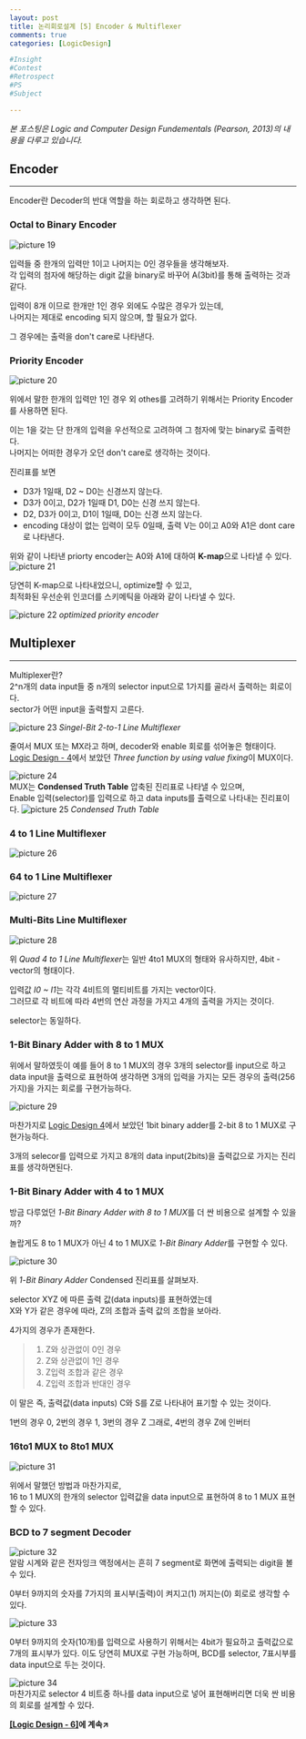 ```yaml
---
layout: post
title: 논리회로설계 [5] Encoder & Multiflexer
comments: true
categories: [LogicDesign]

#Insight
#Contest
#Retrospect
#PS
#Subject

---
```


*본 포스팅은 Logic and Computer Design Fundementals (Pearson, 2013)의 내용을 다루고 있습니다.*

Encoder
---
---
Encoder란 Decoder의 반대 역할을 하는 회로하고 생각하면 된다.

### Octal to Binary Encoder

![picture 19](../images/2ab872c30f4c6419d9db23ef0ad4f6af21a7000e17b284b0d715c8c5d823a20d.png)  

입력들 중 한개의 입력만 1이고 나머지는 0인 경우들을 생각해보자.  
각 입력의 첨자에 해당하는 digit 값을 binary로 바꾸어 A(3bit)를 통해 출력하는 것과 같다.

입력이 8개 이므로 한개만 1인 경우 외에도 수많은 경우가 있는데,  
나머지는 제대로 encoding 되지 않으며, 할 필요가 없다.

그 경우에는 출력을 don't care로 나타낸다.

### Priority Encoder

![picture 20](../images/03543c2fa6eed6d0931dfd507c914eb8d15901e9ba9aa4ba5cffc945dcee150c.png)  

위에서 말한 한개의 입력만 1인 경우 외 othes를 고려하기 위해서는 Priority Encoder를 사용하면 된다.

이는 1을 갖는 단 한개의 입력을 우선적으로 고려하여 그 첨자에 맞는 binary로 출력한다.  
나머지는 어떠한 경우가 오던 don't care로 생각하는 것이다.

진리표를 보면
- D3가 1일때, D2 ~ D0는 신경쓰지 않는다.
- D3가 0이고, D2가 1일때 D1, D0는 신경 쓰지 않는다.
- D2, D3가 0이고, D1이 1일때, D0는 신경 쓰지 않는다.
- encoding 대상이 없는 입력이 모두 0일때, 출력 V는 0이고 A0와 A1은 dont care로 나타낸다.

위와 같이 나타낸 priorty encoder는 A0와 A1에 대하여 **K-map**으로 나타낼 수 있다.
![picture 21](../images/1ba532414d82e1da21280ee2d205e409506deccdf13d983b8b717edf7b31b16a.png)  

당연히 K-map으로 나타내었으니, optimize할 수 있고,    
최적화된 우선순위 인코더를 스키메틱을 아래와 같이 나타낼 수 있다.

![picture 22](../images/ca109909cdf3bf69b19c6386ea9ff543bc2a6d97130af8f435d50e74ae303616.png)
*optimized priority encoder*


Multiplexer
---
---
Multiplexer란?  
2^n개의 data input들 중 n개의 selector input으로 1가지를 골라서 출력하는 회로이다.  
sector가 어떤 input을 출력할지 고른다.

![picture 23](../images/62917a9fb57e3dfcad4c49a29b9c500982a87720e7f059d7d10c406713d8739a.png)
*Singel-Bit 2-to-1 Line Multiflexer*

줄여서 MUX 또는 MX라고 하며, decoder와 enable 회로를 섞어놓은 형태이다.  
[Logic Design - 4](../2021-04/logicdesign4)에서 보았던 *Three function by using value fixing*이 MUX이다.

![picture 24](../images/7beef1794f8a366f378b82fbef20514a73ca753f34ede7215f7aa0ef6a0a243d.png)  
MUX는 **Condensed Truth Table** 압축된 진리표로 나타낼 수 있으며,  
Enable 입력(selector)를 입력으로 하고 data inputs를 출력으로 나타내는 진리표이다.
![picture 25](../images/e82f6b1d5a1b8cf07555546b72fad3463993409e0c5225103d12ab532878f052.png)
*Condensed Truth Table* 

### 4 to 1 Line Multiflexer

![picture 26](../images/d05060810154d1b07c9c341b704276113b555ae56f417665278831bb37fae8bc.png)  

### 64 to 1 Line Multiflexer

![picture 27](../images/a2efb32a787d9de4faf503281a9b0ac56bdaac3307d23b5d558fb8bb07172775.png)  

### Multi-Bits Line Multiflexer

![picture 28](../images/d905dc6e2370c07ea412eaf4b343fd557160fada9ecdf2e41f8c7eac4dd0de76.png)  

위 *Quad 4 to 1 Line Multiflexer*는 일반 4to1 MUX의 형태와 유사하지만,
4bit - vector의 형태이다.

입력값 *I0 ~ I1*는 각각 4비트의 멀티비트를 가지는 vector이다.  
그러므로 각 비트에 따라 4번의 연산 과정을 가지고 4개의 출력을 가지는 것이다.

selector는 동일하다.

### 1-Bit Binary Adder with 8 to 1 MUX

위에서 말하였듯이 예를 들어 8 to 1 MUX의 경우 3개의 selector를 input으로 하고   
data input을 출력으로 표현하여 생각하면 3개의 입력을 가지는 모든 경우의 출력(256가지)을 가지는 회로를 구현가능하다.

![picture 29](../images/c576b7711cb506279c178a7ad7f04ba864b6f204dba5c7abbbce26a430196053.png)  

마찬가지로 [Logic Design 4](../2021-04/logicdesign4)에서 보았던 1bit binary adder를 2-bit 8 to 1 MUX로 구현가능하다.

3개의 selecor를 입력으로 가지고 8개의 data input(2bits)을 출력값으로 가지는 진리표를 생각하면된다.

### 1-Bit Binary Adder with 4 to 1 MUX

방금 다루었던 *1-Bit Binary Adder with 8 to 1 MUX*를 더 싼 비용으로 설계할 수 있을까?

놀랍게도 8 to 1 MUX가 아닌 4 to 1 MUX로 *1-Bit Binary Adder*를 구현할 수 있다.

![picture 30](../images/e88402658c25edcefb38353800792bea1746477780baa9b768baac2100b39e57.png)  

위 *1-Bit Binary Adder* Condensed 진리표를 살펴보자.

selector XYZ 에 따른 출력 값(data inputs)를 표현하였는데  
X와 Y가 같은 경우에 따라, Z의 조합과 출력 값의 조합을 보아라.

4가지의 경우가 존재한다.
>1. Z와 상관없이 0인 경우
>2. Z와 상관없이 1인 경우
>3. Z입력 조합과 같은 경우
>4. Z입력 조합과 반대인 경우

이 말은 즉, 출력값(data inputs) C와 S를 Z로 나타내어 표기할 수 있는 것이다.

1번의 경우 0, 2번의 경우 1, 3번의 경우 Z 그래로, 4번의 경우 Z에 인버터

### 16to1 MUX to 8to1 MUX

![picture 31](../images/dc3268dfdb8a7268aad48890171f3866cb81c65ea614523f8b6430106c328256.png)  

위에서 말했던 방법과 마찬가지로,   
16 to 1 MUX의 한개의 selector 입력값을 data input으로 표현하여 8 to 1 MUX 표현할 수 있다.

### BCD to 7 segment Decoder

![picture 32](../images/2d0187a099f03a5e3f597cfb354d587d6bb9c98ef53d52b8d33f406b12c1dbdc.png)  
알람 시계와 같은 전자잉크 액정에서는 흔히 7 segment로 화면에 출력되는 digit을 볼 수 있다.

0부터 9까지의 숫자를 7가지의 표시부(출력)이 켜지고(1) 꺼지는(0) 회로로 생각할 수 있다.

![picture 33](../images/33732f4e3b5c5d1b797b7abf804db6aebecf821989e45cb8a21fa9b8501d9a31.png)  

0부터 9까지의 숫자(10개)를 입력으로 사용하기 위해서는 4bit가 필요하고 출력값으로 7개의 표시부가 있다.
이도 당연히 MUX로 구현 가능하며, BCD를 selector, 7표시부를 data input으로 두는 것이다.

![picture 34](../images/71f723642d5243ecbec53b7b2fd6966873cc86f4b551404055ced61fbe4d761f.png)  
마찬가지로 selector 4 비트중 하나를 data input으로 넣어 표현해버리면 더욱 싼 비용의 회로를 설계할 수 있다.



**[[Logic Design - 6]](../2021-04/logicdesign6)에 계속↗**